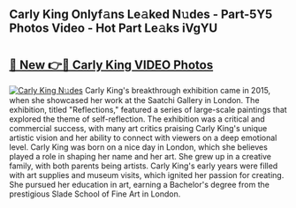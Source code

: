 ## Carly King Onlyf𝚊ns Le𝚊ked N𝚞des - Part-5Y5 Photos Video - Hot Part Le𝚊ks iVgYU

# <h2><a href="http://ab18605.deff.icu/?id=Carly+King">🔗 New 👉🔴 Carly King VIDEO Photos</a></h2>

[![Carly King N𝚞des](https://i.imgur.com/rIISA9y.gif)](http://ab18605.deff.icu/?id=Carly+King)
Carly King's breakthrough exhibition came in 2015, when she showcased her work at the Saatchi Gallery in London. The exhibition, titled "Reflections," featured a series of large-scale paintings that explored the theme of self-reflection. The exhibition was a critical and commercial success, with many art critics praising Carly King's unique artistic vision and her ability to connect with viewers on a deep emotional level. Carly King was born on a nice day in London, which she believes played a role in shaping her name and her art. She grew up in a creative family, with both parents being artists. Carly King's early years were filled with art supplies and museum visits, which ignited her passion for creating. She pursued her education in art, earning a Bachelor's degree from the prestigious Slade School of Fine Art in London.

